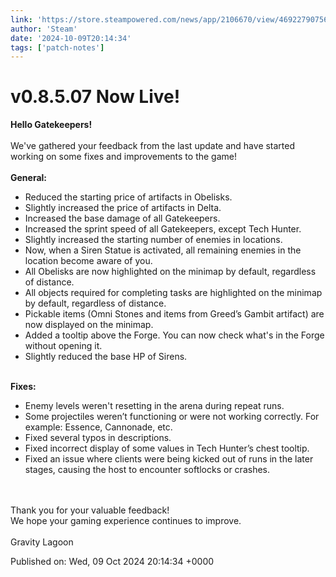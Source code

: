 ```yaml
---
link: 'https://store.steampowered.com/news/app/2106670/view/4692279075651340012'
author: 'Steam'
date: '2024-10-09T20:14:34'
tags: ['patch-notes']
---
```


# v0.8.5.07 Now Live!

<b>Hello Gatekeepers!</b><br /><br />We've gathered your feedback from the last update and have started working on some fixes and improvements to the game!<br /><br /><b>General:</b><br /><ul class="bb_ul"><li> Reduced the starting price of artifacts in Obelisks.<br /></li><li> Slightly increased the price of artifacts in Delta.<br /></li><li> Increased the base damage of all Gatekeepers.<br /></li><li> Increased the sprint speed of all Gatekeepers, except Tech Hunter.<br /></li><li> Slightly increased the starting number of enemies in locations.<br /></li><li> Now, when a Siren Statue is activated, all remaining enemies in the location become aware of you.<br /></li><li> All Obelisks are now highlighted on the minimap by default, regardless of distance.<br /></li><li> All objects required for completing tasks are highlighted on the minimap by default, regardless of distance.<br /></li><li> Pickable items (Omni Stones and items from Greed’s Gambit artifact) are now displayed on the minimap.<br /></li><li> Added a tooltip above the Forge. You can now check what's in the Forge without opening it.<br /></li><li> Slightly reduced the base HP of Sirens.</li></ul><br /><b>Fixes:</b><br /><ul class="bb_ul"><li> Enemy levels weren't resetting in the arena during repeat runs.<br /></li><li> Some projectiles weren’t functioning or were not working correctly. For example: Essence, Cannonade, etc.<br /></li><li> Fixed several typos in descriptions.<br /></li><li> Fixed incorrect display of some values in Tech Hunter’s chest tooltip.<br /></li><li> Fixed an issue where clients were being kicked out of runs in the later stages, causing the host to encounter softlocks or crashes.</li></ul><br /><br />Thank you for your valuable feedback!<br />We hope your gaming experience continues to improve.<br /><br />Gravity Lagoon

Published on: Wed, 09 Oct 2024 20:14:34 +0000